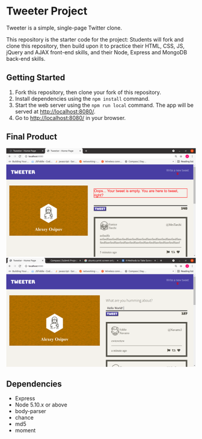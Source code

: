 # Tweeter Project

Tweeter is a simple, single-page Twitter clone.

This repository is the starter code for the project: Students will fork and clone this repository, then build upon it to practice their HTML, CSS, JS, jQuery and AJAX front-end skills, and their Node, Express and MongoDB back-end skills.

## Getting Started

1. Fork this repository, then clone your fork of this repository.
2. Install dependencies using the `npm install` command.
3. Start the web server using the `npm run local` command. The app will be served at <http://localhost:8080/>.
4. Go to <http://localhost:8080/> in your browser.

## Final Product

!["screenshot description"](https://github.com/alexeyosipov88/tweeter/blob/master/docs/tweeter-empty-tweet.png)
!["screenshot description"](https://github.com/alexeyosipov88/tweeter/blob/master/docs/tweeter-new-tweet.png)

## Dependencies

- Express
- Node 5.10.x or above
- body-parser
- chance
- md5
- moment
